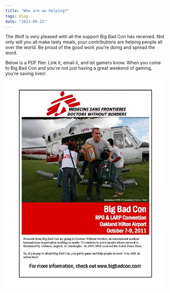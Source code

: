 ```yaml
---
title: "Who are we helping?"
tags: blog
date: "2011-09-22"
---
```


The Wolf is very pleased with all the support Big Bad Con has received. Not only will you all make tasty meals, your contributions are helping people all over the world. Be proud of the good work you're doing and spread the word.

Below is a PDF flier. Link it, email it, and let gamers know. When you come to Big Bad Con and you're not just having a great weekend of gaming, you're saving lives!

[![Big Bad Con - Supporting Doctors Without Borders](/images/MSF-Event-Flier-Indonesia1-791x1024.jpg "Big Bad Con - Supporting Doctors Without Borders")](http://www.bigbadcon.com/wp-content/uploads/2011/09/MSF-Event-Flier-Indonesia1.pdf)
